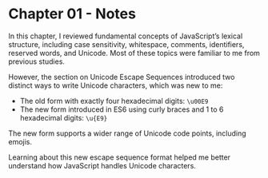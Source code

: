 # Chapter 01 - Notes

In this chapter, I reviewed fundamental concepts of JavaScript’s lexical structure, including case sensitivity, whitespace, comments, identifiers, reserved words, and Unicode. Most of these topics were familiar to me from previous studies.

However, the section on Unicode Escape Sequences introduced two distinct ways to write Unicode characters, which was new to me:

- The old form with exactly four hexadecimal digits: `\u00E9`
- The new form introduced in ES6 using curly braces and 1 to 6 hexadecimal digits: `\u{E9}`

The new form supports a wider range of Unicode code points, including emojis.

Learning about this new escape sequence format helped me better understand how JavaScript handles Unicode characters.
